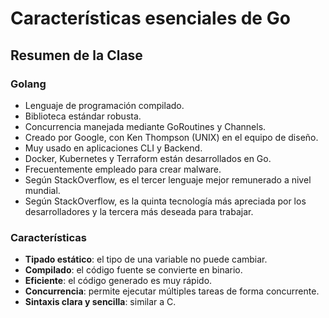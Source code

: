 # Características esenciales de Go

## Resumen de la Clase

### Golang

- Lenguaje de programación compilado.
- Biblioteca estándar robusta.
- Concurrencia manejada mediante GoRoutines y Channels.
- Creado por Google, con Ken Thompson (UNIX) en el equipo de diseño.
- Muy usado en aplicaciones CLI y Backend.
- Docker, Kubernetes y Terraform están desarrollados en Go.
- Frecuentemente empleado para crear malware.
- Según StackOverflow, es el tercer lenguaje mejor remunerado a nivel mundial.
- Según StackOverflow, es la quinta tecnología más apreciada por los desarrolladores y la tercera más deseada para trabajar.

### Características

- **Tipado estático**: el tipo de una variable no puede cambiar.
- **Compilado**: el código fuente se convierte en binario.
- **Eficiente**: el código generado es muy rápido.
- **Concurrencia**: permite ejecutar múltiples tareas de forma concurrente.
- **Sintaxis clara y sencilla**: similar a C.

